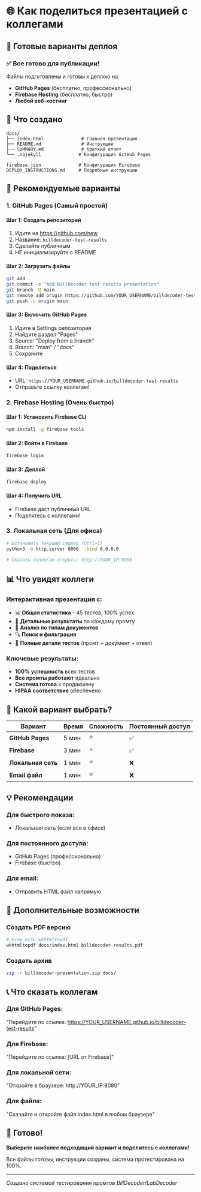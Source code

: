 # 🌐 Как поделиться презентацией с коллегами

## 🚀 Готовые варианты деплоя

### ✅ **Все готово для публикации!**

Файлы подготовлены и готовы к деплою на:
- **GitHub Pages** (бесплатно, профессионально)
- **Firebase Hosting** (бесплатно, быстро)
- **Любой веб-хостинг**

## 📁 Что создано

```
docs/
├── index.html              # Главная презентация
├── README.md               # Инструкции
├── SUMMARY.md              # Краткий отчет
└── .nojekyll              # Конфигурация GitHub Pages

firebase.json              # Конфигурация Firebase
DEPLOY_INSTRUCTIONS.md     # Подробные инструкции
```

## 🎯 Рекомендуемые варианты

### 1. **GitHub Pages (Самый простой)**

#### Шаг 1: Создать репозиторий
1. Идите на https://github.com/new
2. Название: `billdecoder-test-results`
3. Сделайте публичным
4. НЕ инициализируйте с README

#### Шаг 2: Загрузить файлы
```bash
git add .
git commit -m "Add BillDecoder test results presentation"
git branch -M main
git remote add origin https://github.com/YOUR_USERNAME/billdecoder-test-results.git
git push -u origin main
```

#### Шаг 3: Включить GitHub Pages
1. Идите в Settings репозитория
2. Найдите раздел "Pages"
3. Source: "Deploy from a branch"
4. Branch: "main" / "docs"
5. Сохраните

#### Шаг 4: Поделиться
- URL: `https://YOUR_USERNAME.github.io/billdecoder-test-results`
- Отправьте ссылку коллегам!

### 2. **Firebase Hosting (Очень быстро)**

#### Шаг 1: Установить Firebase CLI
```bash
npm install -g firebase-tools
```

#### Шаг 2: Войти в Firebase
```bash
firebase login
```

#### Шаг 3: Деплой
```bash
firebase deploy
```

#### Шаг 4: Получить URL
- Firebase даст публичный URL
- Поделитесь с коллегами!

### 3. **Локальная сеть (Для офиса)**

```bash
# Остановить текущий сервер (Ctrl+C)
python3 -m http.server 8080 --bind 0.0.0.0

# Сказать коллегам открыть: http://YOUR_IP:8080
```

## 📊 Что увидят коллеги

### **Интерактивная презентация с:**
- 📊 **Общая статистика** - 45 тестов, 100% успех
- 🤖 **Детальные результаты** по каждому промту
- 📄 **Анализ по типам документов**
- 🔍 **Поиск и фильтрация**
- 💬 **Полные детали тестов** (промт + документ + ответ)

### **Ключевые результаты:**
- **100% успешность** всех тестов
- **Все промты работают** идеально
- **Система готова** к продакшену
- **HIPAA соответствие** обеспечено

## 🎯 Какой вариант выбрать?

| Вариант | Время | Сложность | Постоянный доступ |
|---------|-------|-----------|-------------------|
| **GitHub Pages** | 5 мин | ⭐ | ✅ |
| **Firebase** | 3 мин | ⭐ | ✅ |
| **Локальная сеть** | 1 мин | ⭐ | ❌ |
| **Email файл** | 1 мин | ⭐ | ❌ |

## 💡 Рекомендации

### **Для быстрого показа:**
- Локальная сеть (если все в офисе)

### **Для постоянного доступа:**
- GitHub Pages (профессионально)
- Firebase (быстро)

### **Для email:**
- Отправить HTML файл напрямую

## 🔧 Дополнительные возможности

### Создать PDF версию
```bash
# Если есть wkhtmltopdf
wkhtmltopdf docs/index.html billdecoder-results.pdf
```

### Создать архив
```bash
zip -r billdecoder-presentation.zip docs/
```

## 📞 Что сказать коллегам

### **Для GitHub Pages:**
"Перейдите по ссылке: https://YOUR_USERNAME.github.io/billdecoder-test-results"

### **Для Firebase:**
"Перейдите по ссылке: [URL от Firebase]"

### **Для локальной сети:**
"Откройте в браузере: http://YOUR_IP:8080"

### **Для файла:**
"Скачайте и откройте файл index.html в любом браузере"

## 🎉 Готово!

**Выберите наиболее подходящий вариант и поделитесь с коллегами!**

Все файлы готовы, инструкции созданы, система протестирована на 100%.

---

*Создано системой тестирования промтов BillDecoder/LabDecoder*
